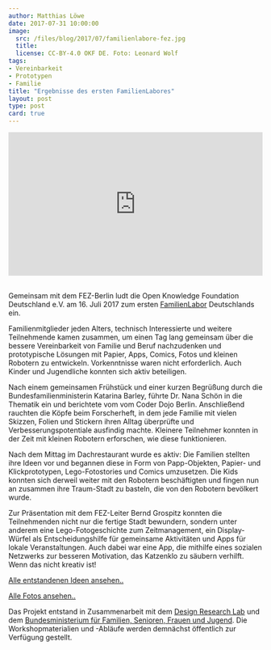 ```yaml
---
author: Matthias Löwe
date: 2017-07-31 10:00:00
image:
  src: /files/blog/2017/07/familienlabore-fez.jpg
  title:
  license: CC-BY-4.0 OKF DE. Foto: Leonard Wolf
tags: 
- Vereinbarkeit
- Prototypen
- Familie
title: "Ergebnisse des ersten FamilienLabores"
layout: post
type: post
card: true
---
```


<div style="position:relative;height:0;padding-bottom:56.25%"><iframe src="https://www.youtube.com/embed/ia1lvL_aFLg?ecver=2" width="640" height="360" frameborder="0" style="position:absolute;width:100%;height:100%;left:0" allowfullscreen></iframe></div>

</br>
<p>Gemeinsam mit dem FEZ-Berlin ludt die Open Knowledge Foundation Deutschland e.V. am 16. Juli 2017 zum ersten <a href="https://www.familienlabore.de">FamilienLabor</a> Deutschlands ein.</p>

<p>Familienmitglieder jeden Alters, technisch Interessierte und weitere Teilnehmende kamen zusammen, um einen Tag lang gemeinsam über die bessere Vereinbarkeit von Familie und Beruf nachzudenken und prototypische Lösungen mit Papier, Apps, Comics, Fotos und kleinen Robotern zu entwickeln. Vorkenntnisse waren nicht erforderlich. Auch Kinder und Jugendliche konnten sich aktiv beteiligen.</p>

<p>Nach einem gemeinsamen Frühstück und einer kurzen Begrüßung durch die Bundesfamilienministerin Katarina Barley, führte Dr. Nana Schön in die Thematik ein und berichtete vom vom Coder Dojo Berlin. Anschließend rauchten die Köpfe beim Forscherheft, in dem jede Familie mit vielen Skizzen, Folien und Stickern ihren Alltag überprüfte und Verbesserungspotentiale ausfindig machte. Kleinere Teilnehmer konnten in der Zeit mit kleinen Robotern erforschen, wie diese funktionieren.</p>

<p>Nach dem Mittag im Dachrestaurant wurde es aktiv: Die Familien stellten ihre Ideen vor und begannen diese in Form von Papp-Objekten, Papier- und Klickprototypen, Lego-Fotostories und Comics umzusetzen. Die Kids konnten sich derweil weiter mit den Robotern beschäftigten und fingen nun an zusammen ihre Traum-Stadt zu basteln, die von den Robotern bevölkert wurde.</p>

<p>Zur Präsentation mit dem FEZ-Leiter Bernd Grospitz konnten die Teilnehmenden nicht nur die fertige Stadt bewundern, sondern unter anderem eine Lego-Fotogeschichte zum Zeitmanagement, ein Display-Würfel als Entscheidungshilfe für gemeinsame Aktivitäten und Apps für lokale Veranstaltungen. Auch dabei war eine App, die mithilfe eines sozialen Netzwerks zur besseren Motivation, das Katzenklo zu säubern verhilft. Wenn das nicht kreativ ist!</p>

<p><a href="https://familienlabore.de/ideen/">Alle entstandenen Ideen ansehen..</a></p>
<p><a href="https://www.flickr.com/photos/okfde/albums/72157686432445456">Alle Fotos ansehen..</a></p>

<p>Das Projekt entstand in Zusammenarbeit mit dem <a href="http://www.design-research-lab.org/">Design Research Lab</a> und dem <a href="https://www.bmfsfj.de/">Bundesministerium für Familien, Senioren, Frauen und Jugend</a>. Die Workshopmaterialien und -Abläufe werden demnächst öffentlich zur Verfügung gestellt.</p>
